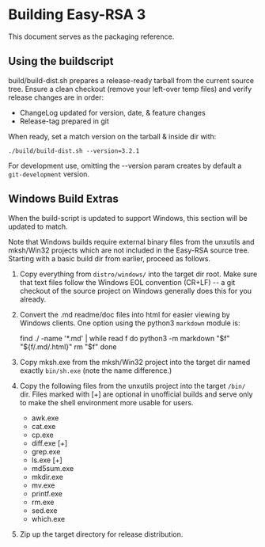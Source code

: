 Building Easy-RSA 3
===

This document serves as the packaging reference.

Using the buildscript
---

build/build-dist.sh prepares a release-ready tarball from the current source
tree. Ensure a clean checkout (remove your left-over temp files) and verify
release changes are in order:

 * ChangeLog updated for version, date, & feature changes
 * Release-tag prepared in git

When ready, set a match version on the tarball & inside dir with:

    ./build/build-dist.sh --version=3.2.1

For development use, omitting the --version param creates by default a
`git-development` version.

Windows Build Extras
---

When the build-script is updated to support Windows, this section will be
updated to match.

Note that Windows builds require external binary files from the unxutils and
mksh/Win32 projects which are not included in the Easy-RSA source tree. Starting
with a basic build dir from earlier, proceed as follows.

1. Copy everything from `distro/windows/` into the target dir root. Make sure
   that text files follow the Windows EOL convention (CR+LF) -- a git checkout
   of the source project on Windows generally does this for you already.

2. Convert the .md readme/doc files into html for easier viewing by Windows
   clients. One option using the python3 `markdown` module is:

    find ./ -name '*.md' | while read f
    do
      python3 -m markdown "$f"  "${f/.md/.html}"
      rm "$f"
    done

3. Copy mksh.exe from the mksh/Win32 project into the target dir named exactly
   `bin/sh.exe` (note the name difference.)

4. Copy the following files from the unxutils project into the target `/bin/`
   dir. Files marked with [+] are optional in unofficial builds and serve only
   to make the shell environment more usable for users.

   * awk.exe
   * cat.exe
   * cp.exe
   * diff.exe [+]
   * grep.exe
   * ls.exe [+]
   * md5sum.exe
   * mkdir.exe
   * mv.exe
   * printf.exe
   * rm.exe
   * sed.exe
   * which.exe

5. Zip up the target directory for release distribution.
